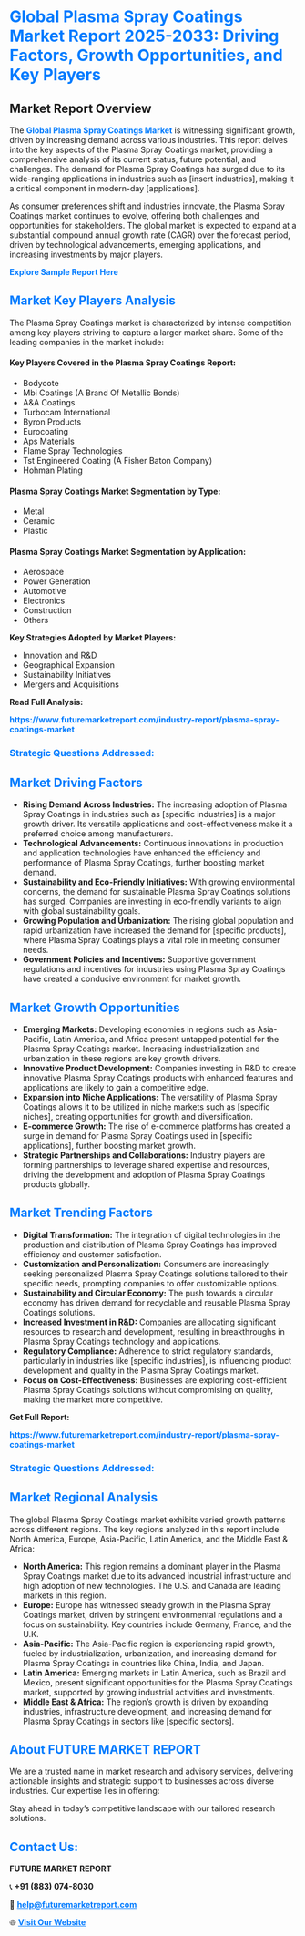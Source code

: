 <h1 style="color: #007BFF;">Global Plasma Spray Coatings Market Report 2025-2033: Driving Factors, Growth Opportunities, and Key Players</h1>

<section id="overview">
<h2>Market Report Overview</h2>
<p>The <a href="https://www.futuremarketreport.com/industry-report/plasma-spray-coatings-market" style="color: #007BFF; text-decoration: none;"><strong>Global Plasma Spray Coatings Market</strong></a> is witnessing significant growth, driven by increasing demand across various industries. This report delves into the key aspects of the Plasma Spray Coatings market, providing a comprehensive analysis of its current status, future potential, and challenges. The demand for Plasma Spray Coatings has surged due to its wide-ranging applications in industries such as [insert industries], making it a critical component in modern-day [applications].</p>
<p>As consumer preferences shift and industries innovate, the Plasma Spray Coatings market continues to evolve, offering both challenges and opportunities for stakeholders. The global market is expected to expand at a substantial compound annual growth rate (CAGR) over the forecast period, driven by technological advancements, emerging applications, and increasing investments by major players.</p>
</section>

<section id="overview">
<p><a href="https://www.futuremarketreport.com/request-sample/reportId=29927" style="color: #007BFF; text-decoration: none;"><strong>Explore Sample Report Here</strong></a></p>
</section>

<section id="key-players">
<h2 style="color: #007BFF;">Market Key Players Analysis</h2>
<p>The Plasma Spray Coatings market is characterized by intense competition among key players striving to capture a larger market share. Some of the leading companies in the market include:</p>
<h4>Key Players Covered in the Plasma Spray Coatings Report:</h4>
<ul><li>Bodycote</li><li>Mbi Coatings (A Brand Of Metallic Bonds)</li><li>A&amp;A Coatings</li><li>Turbocam International</li><li>Byron Products</li><li>Eurocoating</li><li>Aps Materials</li><li>Flame Spray Technologies</li><li>Tst Engineered Coating (A Fisher Baton Company)</li><li>Hohman Plating</li></ul>
<h4>Plasma Spray Coatings Market Segmentation by Type:</h4>
<ul><li>Metal</li><li>Ceramic</li><li>Plastic</li></ul>

<h4>Plasma Spray Coatings Market Segmentation by Application:</h4>
<ul><li>Aerospace</li><li>Power Generation</li><li>Automotive</li><li>Electronics</li><li>Construction</li><li>Others</li></ul>
<p><strong>Key Strategies Adopted by Market Players:</strong></p>
<ul>
<li>Innovation and R&D</li>
<li>Geographical Expansion</li>
<li>Sustainability Initiatives</li>
<li>Mergers and Acquisitions</li>
</ul>
</section>

<section>
<p><strong>Read Full Analysis: </strong></p><a href="https://www.futuremarketreport.com/industry-report/plasma-spray-coatings-market" style="color: #007BFF; text-decoration: none;"><strong>https://www.futuremarketreport.com/industry-report/plasma-spray-coatings-market</strong></a>
<h3 style="color: #007BFF;">Strategic Questions Addressed:</h3>
</section>

<section id="driving-factors">
<h2 style="color: #007BFF;">Market Driving Factors</h2>
<ul>
<li><strong>Rising Demand Across Industries:</strong> The increasing adoption of Plasma Spray Coatings in industries such as [specific industries] is a major growth driver. Its versatile applications and cost-effectiveness make it a preferred choice among manufacturers.</li>
<li><strong>Technological Advancements:</strong> Continuous innovations in production and application technologies have enhanced the efficiency and performance of Plasma Spray Coatings, further boosting market demand.</li>
<li><strong>Sustainability and Eco-Friendly Initiatives:</strong> With growing environmental concerns, the demand for sustainable Plasma Spray Coatings solutions has surged. Companies are investing in eco-friendly variants to align with global sustainability goals.</li>
<li><strong>Growing Population and Urbanization:</strong> The rising global population and rapid urbanization have increased the demand for [specific products], where Plasma Spray Coatings plays a vital role in meeting consumer needs.</li>
<li><strong>Government Policies and Incentives:</strong> Supportive government regulations and incentives for industries using Plasma Spray Coatings have created a conducive environment for market growth.</li>
</ul>
</section>

<section id="growth-opportunities">
<h2 style="color: #007BFF;">Market Growth Opportunities</h2>
<ul>
<li><strong>Emerging Markets:</strong> Developing economies in regions such as Asia-Pacific, Latin America, and Africa present untapped potential for the Plasma Spray Coatings market. Increasing industrialization and urbanization in these regions are key growth drivers.</li>
<li><strong>Innovative Product Development:</strong> Companies investing in R&D to create innovative Plasma Spray Coatings products with enhanced features and applications are likely to gain a competitive edge.</li>
<li><strong>Expansion into Niche Applications:</strong> The versatility of Plasma Spray Coatings allows it to be utilized in niche markets such as [specific niches], creating opportunities for growth and diversification.</li>
<li><strong>E-commerce Growth:</strong> The rise of e-commerce platforms has created a surge in demand for Plasma Spray Coatings used in [specific applications], further boosting market growth.</li>
<li><strong>Strategic Partnerships and Collaborations:</strong> Industry players are forming partnerships to leverage shared expertise and resources, driving the development and adoption of Plasma Spray Coatings products globally.</li>
</ul>
</section>

<section id="trending-factors">
<h2 style="color: #007BFF;">Market Trending Factors</h2>
<ul>
<li><strong>Digital Transformation:</strong> The integration of digital technologies in the production and distribution of Plasma Spray Coatings has improved efficiency and customer satisfaction.</li>
<li><strong>Customization and Personalization:</strong> Consumers are increasingly seeking personalized Plasma Spray Coatings solutions tailored to their specific needs, prompting companies to offer customizable options.</li>
<li><strong>Sustainability and Circular Economy:</strong> The push towards a circular economy has driven demand for recyclable and reusable Plasma Spray Coatings solutions.</li>
<li><strong>Increased Investment in R&D:</strong> Companies are allocating significant resources to research and development, resulting in breakthroughs in Plasma Spray Coatings technology and applications.</li>
<li><strong>Regulatory Compliance:</strong> Adherence to strict regulatory standards, particularly in industries like [specific industries], is influencing product development and quality in the Plasma Spray Coatings market.</li>
<li><strong>Focus on Cost-Effectiveness:</strong> Businesses are exploring cost-efficient Plasma Spray Coatings solutions without compromising on quality, making the market more competitive.</li>
</ul>
</section>

<section>
<p><strong>Get Full Report: </strong></p><a href="https://www.futuremarketreport.com/industry-report/plasma-spray-coatings-market" style="color: #007BFF; text-decoration: none;"><strong>https://www.futuremarketreport.com/industry-report/plasma-spray-coatings-market</strong></a>
<h3 style="color: #007BFF;">Strategic Questions Addressed:</h3>
</section>


<section id="regional-analysis">
<h2 style="color: #007BFF;">Market Regional Analysis</h2>
<p>The global Plasma Spray Coatings market exhibits varied growth patterns across different regions. The key regions analyzed in this report include North America, Europe, Asia-Pacific, Latin America, and the Middle East & Africa:</p>
<ul>
<li><strong>North America:</strong> This region remains a dominant player in the Plasma Spray Coatings market due to its advanced industrial infrastructure and high adoption of new technologies. The U.S. and Canada are leading markets in this region.</li>
<li><strong>Europe:</strong> Europe has witnessed steady growth in the Plasma Spray Coatings market, driven by stringent environmental regulations and a focus on sustainability. Key countries include Germany, France, and the U.K.</li>
<li><strong>Asia-Pacific:</strong> The Asia-Pacific region is experiencing rapid growth, fueled by industrialization, urbanization, and increasing demand for Plasma Spray Coatings in countries like China, India, and Japan.</li>
<li><strong>Latin America:</strong> Emerging markets in Latin America, such as Brazil and Mexico, present significant opportunities for the Plasma Spray Coatings market, supported by growing industrial activities and investments.</li>
<li><strong>Middle East & Africa:</strong> The region’s growth is driven by expanding industries, infrastructure development, and increasing demand for Plasma Spray Coatings in sectors like [specific sectors].</li>
</ul>
</section>

<footer>
<h2 style="color: #007BFF;">About FUTURE MARKET REPORT</h2>
<p>We are a trusted name in market research and advisory services, delivering actionable insights and strategic support to businesses across diverse industries. Our expertise lies in offering:</p>

<p>Stay ahead in today’s competitive landscape with our tailored research solutions.</p>

<h2 style="color: #007BFF;">Contact Us:</h2>
<p><strong>FUTURE MARKET REPORT</strong></p>
<p>📞 <strong>+91 (883) 074-8030</strong></p>
<p>📧 <strong><a href="mailto:help@futuremarketreport.com" style="color: #007BFF;">help@futuremarketreport.com</a></strong></p>
<p>🌐 <strong><a href="https://www.futuremarketreport.com/" style="color: #007BFF;">Visit Our Website</a></strong></p>
</footer>